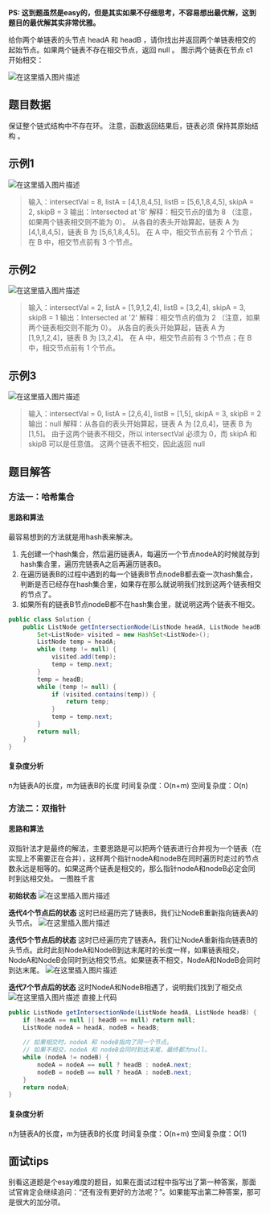**PS: 这到题虽然是easy的，但是其实如果不仔细思考，不容易想出最优解，这到题目的最优解其实非常优雅。**

给你两个单链表的头节点 headA 和 headB ，请你找出并返回两个单链表相交的起始节点。如果两个链表不存在相交节点，返回 null 。
图示两个链表在节点 c1 开始相交：

![在这里插入图片描述](https://img-blog.csdnimg.cn/f280f53133b3447c842edec039dfa926.png?x-oss-process=image/watermark,type_d3F5LXplbmhlaQ,shadow_50,text_Q1NETiBA55-l5pil6Lev6YeR5YiA,size_20,color_FFFFFF,t_70,g_se,x_16#pic_center)

## 题目数据 
保证整个链式结构中不存在环。
注意，函数返回结果后，链表必须 保持其原始结构 。

## 示例1
![在这里插入图片描述](https://img-blog.csdnimg.cn/5fb36d70486842b5a03ab5931c287233.png?x-oss-process=image/watermark,type_d3F5LXplbmhlaQ,shadow_50,text_Q1NETiBA55-l5pil6Lev6YeR5YiA,size_20,color_FFFFFF,t_70,g_se,x_16#pic_center)

> 输入：intersectVal = 8, listA = [4,1,8,4,5], listB = [5,6,1,8,4,5], skipA = 2, skipB = 3 
> 输出：Intersected at '8' 
> 解释：相交节点的值为 8 （注意，如果两个链表相交则不能为 0）。 从各自的表头开始算起，链表 A 为 [4,1,8,4,5]，链表 B 为 [5,6,1,8,4,5]。 在 A 中，相交节点前有 2 个节点；在 B 中，相交节点前有 3 个节点。

## 示例2
![在这里插入图片描述](https://img-blog.csdnimg.cn/216bbd78708a4388a753c71969926bb7.png?x-oss-process=image/watermark,type_d3F5LXplbmhlaQ,shadow_50,text_Q1NETiBA55-l5pil6Lev6YeR5YiA,size_18,color_FFFFFF,t_70,g_se,x_16#pic_center)

> 输入：intersectVal = 2, listA = [1,9,1,2,4], listB = [3,2,4], skipA = 3, skipB = 1 输出：Intersected at '2' 
> 解释：相交节点的值为 2 （注意，如果两个链表相交则不能为 0）。
> 从各自的表头开始算起，链表 A 为 [1,9,1,2,4]，链表 B 为 [3,2,4]。 在 A 中，相交节点前有 3 个节点；在 B 中，相交节点前有 1 个节点。

## 示例3
![在这里插入图片描述](https://img-blog.csdnimg.cn/61f3174761904514a2397e191b4c6a6e.png?x-oss-process=image/watermark,type_d3F5LXplbmhlaQ,shadow_50,text_Q1NETiBA55-l5pil6Lev6YeR5YiA,size_11,color_FFFFFF,t_70,g_se,x_16#pic_center)

> 输入：intersectVal = 0, listA = [2,6,4], listB = [1,5], skipA = 3, skipB = 2 
> 输出：null 
> 解释：从各自的表头开始算起，链表 A 为 [2,6,4]，链表 B 为 [1,5]。 由于这两个链表不相交，所以 intersectVal 必须为 0，而 skipA 和 skipB 可以是任意值。 这两个链表不相交，因此返回 null


## 题目解答
### 方法一：哈希集合
#### 思路和算法
最容易想到的方法就是用hash表来解决。
1. 先创建一个hash集合，然后遍历链表A，每遍历一个节点nodeA的时候就存到hash集合里，遍历完链表A之后再遍历链表B。
2. 在遍历链表B的过程中遇到的每一个链表B节点nodeB都去查一次hash集合，判断是否已经存在hash集合里，如果存在那么就说明我们找到这两个链表相交的节点了。
3. 如果所有的链表B节点nodeB都不在hash集合里，就说明这两个链表不相交。

```java
public class Solution {
    public ListNode getIntersectionNode(ListNode headA, ListNode headB) {
        Set<ListNode> visited = new HashSet<ListNode>();
        ListNode temp = headA;
        while (temp != null) {
            visited.add(temp);
            temp = temp.next;
        }
        temp = headB;
        while (temp != null) {
            if (visited.contains(temp)) {
                return temp;
            }
            temp = temp.next;
        }
        return null;
    }
}
```

#### 复杂度分析
n为链表A的长度，m为链表B的长度
时间复杂度：O(n+m)
空间复杂度：O(n)
### 方法二：双指针
#### 思路和算法
双指针法才是最终的解法，主要思路是可以把两个链表进行合并视为一个链表（在实现上不需要正在合并），这样两个指针nodeA和nodeB在同时遍历时走过的节点数永远是相等的。如果这两个链表是相交的，那么指针nodeA和nodeB必定会同时到达相交处。
一图胜千言

**初始状态**
![在这里插入图片描述](https://img-blog.csdnimg.cn/93d20319f2914253bc2e8a4f5eef55a7.png?x-oss-process=image/watermark,type_d3F5LXplbmhlaQ,shadow_50,text_Q1NETiBA55-l5pil6Lev6YeR5YiA,size_20,color_FFFFFF,t_70,g_se,x_16#pic_center)


**迭代4个节点后的状态**
这时已经遍历完了链表B，我们让NodeB重新指向链表A的头节点。
![在这里插入图片描述](https://img-blog.csdnimg.cn/ac9ebb49743d4fd7a59c89dc982177f3.png?x-oss-process=image/watermark,type_d3F5LXplbmhlaQ,shadow_50,text_Q1NETiBA55-l5pil6Lev6YeR5YiA,size_20,color_FFFFFF,t_70,g_se,x_16#pic_center)


**迭代5个节点后的状态**
这时已经遍历完了链表A，我们让NodeA重新指向链表B的头节点。此时此刻NodeA和NodeB到达末尾时的长度一样，如果链表相交，NodeA和NodeB会同时到达相交节点。如果链表不相交，NodeA和NodeB会同时到达末尾。
![在这里插入图片描述](https://img-blog.csdnimg.cn/6ff45fec0303400993c41120f154d02e.png?x-oss-process=image/watermark,type_d3F5LXplbmhlaQ,shadow_50,text_Q1NETiBA55-l5pil6Lev6YeR5YiA,size_20,color_FFFFFF,t_70,g_se,x_16#pic_center)



**迭代7个节点后的状态**
这时NodeA和NodeB相遇了，说明我们找到了相交点
![在这里插入图片描述](https://img-blog.csdnimg.cn/4bfbe91cdaa24bf3850269122ec03876.png?x-oss-process=image/watermark,type_d3F5LXplbmhlaQ,shadow_50,text_Q1NETiBA55-l5pil6Lev6YeR5YiA,size_20,color_FFFFFF,t_70,g_se,x_16#pic_center)
直接上代码

```java
public ListNode getIntersectionNode(ListNode headA, ListNode headB) {
    if (headA == null || headB == null) return null;
    ListNode nodeA = headA, nodeB = headB;
    
    // 如果相交时，nodeA 和 nodeB指向了同一个节点。
    // 如果不相交，nodeA 和 nodeB会同时到达末尾，最终都为null。
    while (nodeA != nodeB) { 
        nodeA = nodeA == null ? headB : nodeA.next;
        nodeB = nodeB == null ? headA : nodeB.next;
    }
    return nodeA;
}
```
#### 复杂度分析
n为链表A的长度，m为链表B的长度
时间复杂度：O(n+m)
空间复杂度：O(1)

## 面试tips
别看这道题是个esay难度的题目，如果在面试过程中指写出了第一种答案，那面试官肯定会继续追问：“还有没有更好的方法呢？”。如果能写出第二种答案，那可是很大的加分项。
